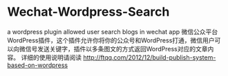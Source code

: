 Wechat-Wordpress-Search
=======================

a  wordpress plugin allowed user search blogs in wechat app
微信公众平台WordPress插件，这个插件允许你将你的公众号和WordPress打通，微信用户可以向微信号发送关键字，插件以多条图文的方式返回WordPress对应的文章内容。
详细的使用说明请阅读 http://ftqq.com/2012/12/build-publish-system-based-on-wordpress